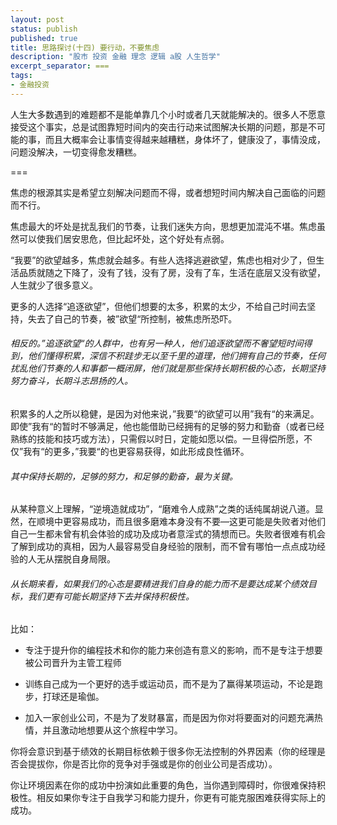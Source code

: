 ```yaml
---
layout: post
status: publish
published: true
title: 思路探讨(十四) 要行动，不要焦虑
description: "股市 投资 金融 理念 逻辑 a股 人生哲学"
excerpt_separator: ===
tags:
- 金融投资
---
```


人生大多数遇到的难题都不是能单靠几个小时或者几天就能解决的。很多人不愿意接受这个事实，总是试图靠短时间内的突击行动来试图解决长期的问题，那是不可能的事，而且大概率会让事情变得越来越糟糕，身体坏了，健康没了，事情没成，问题没解决，一切变得愈发糟糕。

===

焦虑的根源其实是希望立刻解决问题而不得，或者想短时间内解决自己面临的问题而不行。

焦虑最大的坏处是扰乱我们的节奏，让我们迷失方向，思想更加混沌不堪。焦虑虽然可以使我们居安思危，但比起坏处，这个好处有点弱。

“我要”的欲望越多，焦虑就会越多。有些人选择逃避欲望，焦虑也相对少了，但生活品质就随之下降了，没有了钱，没有了房，没有了车，生活在底层又没有欲望，人生就少了很多意义。

更多的人选择“追逐欲望”，但他们想要的太多，积累的太少，不给自己时间去坚持，失去了自己的节奏，被”欲望“所控制，被焦虑所恐吓。

###### 相反的。”追逐欲望“的人群中，也有另一种人，他们追逐欲望而不奢望短时间得到，他们懂得积累，深信不积跬步无以至千里的道理，他们拥有自己的节奏，任何扰乱他们节奏的人和事都一概闭屏，他们就是那些保持长期积极的心态，长期坚持努力奋斗，长期斗志昂扬的人。

积累多的人之所以稳健，是因为对他来说，”我要“的欲望可以用”我有“的来满足。即使”我有“的暂时不够满足，他也能借助已经拥有的足够的努力和勤奋（或者已经熟练的技能和技巧或方法），只需假以时日，定能如愿以偿。一旦得偿所愿，不仅”我有“的更多，”我要“的也更容易获得，如此形成良性循环。

###### 其中保持长期的，足够的努力，和足够的勤奋，最为关键。

从某种意义上理解，“逆境造就成功”，“磨难令人成熟”之类的话纯属胡说八道。显然，在顺境中更容易成功，而且很多磨难本身没有不要—这更可能是失败者对他们自己一生都未曾有机会体验的成功及成功者意淫式的猜想而已。失败者很难有机会了解到成功的真相，因为人最容易受自身经验的限制，而不曾有哪怕一点点成功经验的人无从摆脱自身局限。

###### 从长期来看，如果我们的心态是要精进我们自身的能力而不是要达成某个绩效目标，我们更有可能长期坚持下去并保持积极性。

比如：

* 专注于提升你的编程技术和你的能力来创造有意义的影响，而不是专注于想要被公司晋升为主管工程师

* 训练自己成为一个更好的选手或运动员，而不是为了赢得某项运动，不论是跑步，打球还是瑜伽。

* 加入一家创业公司，不是为了发财暴富，而是因为你对将要面对的问题充满热情，并且激动地想要从这个旅程中学习。

你将会意识到基于绩效的长期目标依赖于很多你无法控制的外界因素（你的经理是否会提拔你，你是否比你的竞争对手强或是你的创业公司是否成功）。

你让环境因素在你的成功中扮演如此重要的角色，当你遇到障碍时，你很难保持积极性。相反如果你专注于自我学习和能力提升，你更有可能克服困难获得实际上的成功。

